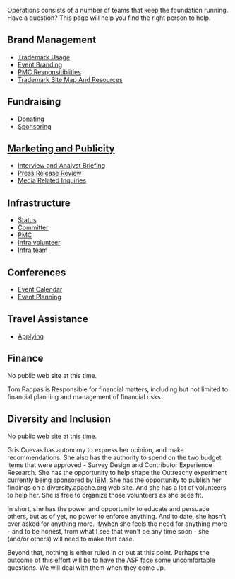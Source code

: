 

Operations consists of a number of teams that keep the foundation running.
Have a question?  This page will help you find the right person to help.

## Brand Management

- [Trademark Usage](https://www.apache.org/foundation/marks/)
- [Event Branding](https://www.apache.org/foundation/marks/events.html)
- [PMC Responsitiblities](https://www.apache.org/foundation/marks/responsibility)
- [Trademark Site Map And Resources](https://www.apache.org/foundation/marks/resources)

## Fundraising

- [Donating](http://apache.org/foundation/contributing.html)
- [Sponsoring](https://www.apache.org/foundation/sponsorship.html)

## [Marketing and Publicity](https://www.apache.org/press/)

- [Interview and Analyst Briefing](https://www.apache.org/press/#interviews)
- [Press Release Review](https://www.apache.org/press/#releases)
- [Media Related Inquiries](https://www.apache.org/press/#contact)

## Infrastructure

- [Status](http://status.apache.org/)
- [Committer](https://reference.apache.org/committer/start)
- [PMC](https://reference.apache.org/pmc/start)
- [Infra volunteer](https://www.apache.org/dev/infra-volunteer)
- [Infra team](https://reference.apache.org/infra/start)

## Conferences

- [Event Calendar](http://community.apache.org/calendars/)
- [Event Planning](https://www.apache.org/foundation/conferences.html)

## Travel Assistance

- [Applying](https://www.apache.org/travel/#applying)

## Finance

No public web site at this time.  

Tom Pappas is Responsible for financial matters, including but not limited to
financial planning and management of financial risks.

## Diversity and Inclusion

No public web site at this time.  

Gris Cuevas has autonomy to express her opinion, and make recommendations.  She
also has the authority to spend on the two budget items that were approved -
Survey Design and Contributor Experience Research.  She has the opportunity to
help shape the Outreachy experiment currently being sponsored by IBM. She has
the opportunity to publish her findings on a diversity.apache.org web site.
And she has a lot of volunteers to help her.  She is free to organize those
volunteers as she sees fit.

In short, she has the power and opportunity to educate and persuade others, but
as of yet, no power to enforce anything.  And to date, she hasn't ever asked
for anything more.  If/when she feels the need for anything more - and to be
honest, from what I see that won't be any time soon - she (and/or others) will
need to make that case.

Beyond that, nothing is either ruled in or out at this point.  Perhaps the
outcome of this effort will be to have the ASF face some uncomfortable
questions.  We will deal with them when they come up.
